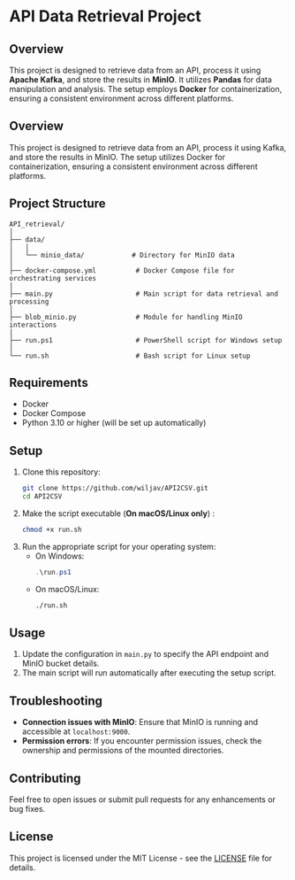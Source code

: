 # API Data Retrieval Project

## Overview
This project is designed to retrieve data from an API, process it using **Apache Kafka**, and store the results in **MinIO**. It utilizes **Pandas** for data manipulation and analysis. The setup employs **Docker** for containerization, ensuring a consistent environment across different platforms.


## Overview
This project is designed to retrieve data from an API, process it using Kafka, and store the results in MinIO. The setup utilizes Docker for containerization, ensuring a consistent environment across different platforms.

## Project Structure
```
API_retrieval/
│
├── data/
│   │
│   └── minio_data/            # Directory for MinIO data
│
├── docker-compose.yml          # Docker Compose file for orchestrating services
│
├── main.py                     # Main script for data retrieval and processing
│
├── blob_minio.py               # Module for handling MinIO interactions
│
├── run.ps1                     # PowerShell script for Windows setup
│
└── run.sh                      # Bash script for Linux setup
```

## Requirements
- Docker
- Docker Compose
- Python 3.10 or higher (will be set up automatically)

## Setup
1. Clone this repository:
   ```bash
   git clone https://github.com/wiljav/API2CSV.git
   cd API2CSV
   ```
2. Make the script executable (__On macOS/Linux only__) :
     ```bash
     chmod +x run.sh
     ```
3. Run the appropriate script for your operating system:
   - On Windows:
     ```powershell
     .\run.ps1
     ```
   - On macOS/Linux:
     ```bash
     ./run.sh
     ```

## Usage
1. Update the configuration in `main.py` to specify the API endpoint and MinIO bucket details.
2. The main script will run automatically after executing the setup script.

## Troubleshooting
- **Connection issues with MinIO**: Ensure that MinIO is running and accessible at `localhost:9000`.
- **Permission errors**: If you encounter permission issues, check the ownership and permissions of the mounted directories.

## Contributing
Feel free to open issues or submit pull requests for any enhancements or bug fixes.

## License
This project is licensed under the MIT License - see the [LICENSE](LICENSE) file for details.
